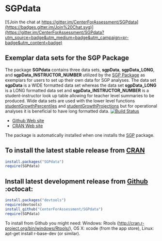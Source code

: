 SGPdata 
===

[![Join the chat at https://gitter.im/CenterForAssessment/SGPdata](https://badges.gitter.im/Join%20Chat.svg)](https://gitter.im/CenterForAssessment/SGPdata?utm_source=badge&utm_medium=badge&utm_campaign=pr-badge&utm_content=badge)


Exemplar data sets for the SGP Package
-----------------------------------------------------------------------

The package **SGPdata** contains three data sets, **sgpData**,  **sgpData\_LONG**, and **sgpData_INSTRUCTOR_NUMBER** utilized by the 
[SGP Package](https://github.com/CenterForAssessment/SGP/) as exemplars for users to set up their own data for SGP analyses.  The data set **sgpData** is a WIDE formatted data set 
whereas the data set **sgpData\_LONG** is a LONG formatted data set and **sgpData_INSTRUCTOR_NUMBER** is a student-instructor look up table allowing for teacher level summaries
to be produced. Wide data sets are used with the lower level functions [studentGrowthPercentiles](https://github.com/CenterForAssessment/SGP/blob/master/R/studentGrowthPercentiles.R) and 
[studentGrowthProjections](https://github.com/CenterForAssessment/SGP/blob/master/R/studentGrowthProjections.R) but for operational analyses it is beneficial to have long formatted data. [![Build Status](https://travis-ci.org/CenterForAssessment/SGPdata.svg?branch=master)](https://travis-ci.org/CenterForAssessment/SGPdata)

* [Github Web site](https://github.com/CenterForAssessment/SGPdata/)
* [CRAN Web site](http://cran.r-project.org/package=SGPdata)

The package is automatically installed when one installs the [SGP](https://github.com/CenterForAssessment/SGP/) package.

To install the latest stable release from [CRAN](http://cran.r-project.org/package=SGPdata)
---------------------------

```R
install.packages("SGPdata")
require(SGPdata)
```



Install latest development release from [Github](https://github.com/CenterForAssessment/SGPdata/) :octocat:
----------------------------------------------

```R 
install.packages("devtools")
require(devtools)
install_github("CenterForAssessment/SGPdata")
require(SGPdata)
```

To install from Github you might need: Windows: Rtools (http://cran.r-project.org/bin/windows/Rtools/), OS X: xcode (from the app store),
Linux: apt-get install r-base-dev (or similar).
